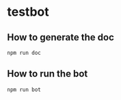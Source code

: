 # testbot

## How to generate the doc
```
npm run doc
```

## How to run the bot
```
npm run bot
```